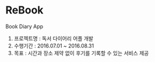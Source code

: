 # ReBook
Book Diary App

1. 프로젝트명 : 독서 다이어리 어플 개발
2. 수행기간 : 2016.07.01 ~ 2016.08.31
3. 목표 : 시간과 장소 제약 없이 후기를 기록할 수 있는 서비스 제공
